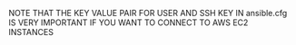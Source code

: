 <!-- see "ansible.cfg file" -->
NOTE THAT THE KEY VALUE PAIR FOR USER AND SSH KEY IN ansible.cfg IS VERY IMPORTANT IF YOU WANT TO CONNECT TO AWS EC2 INSTANCES

